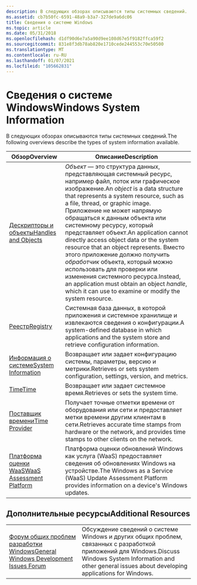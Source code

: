 ```yaml
---
description: В следующих обзорах описываются типы системных сведений.
ms.assetid: cb7b50fc-6591-48a9-b3a7-327de9a6dc06
title: Сведения о системе Windows
ms.topic: article
ms.date: 05/31/2018
ms.openlocfilehash: d1df90d6e7a5a90d9ee108d67e5f9182ffca59f2
ms.sourcegitcommit: 831e8f3db78ab820e1710cede244553c70e50500
ms.translationtype: MT
ms.contentlocale: ru-RU
ms.lasthandoff: 01/07/2021
ms.locfileid: "105662831"
---
```

# <a name="windows-system-information"></a><span data-ttu-id="03b98-103">Сведения о системе Windows</span><span class="sxs-lookup"><span data-stu-id="03b98-103">Windows System Information</span></span>

<span data-ttu-id="03b98-104">В следующих обзорах описываются типы системных сведений.</span><span class="sxs-lookup"><span data-stu-id="03b98-104">The following overviews describe the types of system information available.</span></span>



| <span data-ttu-id="03b98-105">Обзор</span><span class="sxs-lookup"><span data-stu-id="03b98-105">Overview</span></span>                                                | <span data-ttu-id="03b98-106">Описание</span><span class="sxs-lookup"><span data-stu-id="03b98-106">Description</span></span>                                                                                                                                                                                                                                                                                                                         |
|---------------------------------------------------------|-------------------------------------------------------------------------------------------------------------------------------------------------------------------------------------------------------------------------------------------------------------------------------------------------------------------------------------|
| [<span data-ttu-id="03b98-107">Дескрипторы и объекты</span><span class="sxs-lookup"><span data-stu-id="03b98-107">Handles and Objects</span></span>](handles-and-objects.md)          | <span data-ttu-id="03b98-108">*Объект* — это структура данных, представляющая системный ресурс, например файл, поток или графическое изображение.</span><span class="sxs-lookup"><span data-stu-id="03b98-108">An *object* is a data structure that represents a system resource, such as a file, thread, or graphic image.</span></span> <span data-ttu-id="03b98-109">Приложение не может напрямую обращаться к данным объекта или системному ресурсу, который представляет объект.</span><span class="sxs-lookup"><span data-stu-id="03b98-109">An application cannot directly access object data or the system resource that an object represents.</span></span> <span data-ttu-id="03b98-110">Вместо этого приложение должно получить *обработчик* объекта, который можно использовать для проверки или изменения системного ресурса.</span><span class="sxs-lookup"><span data-stu-id="03b98-110">Instead, an application must obtain an object *handle*, which it can use to examine or modify the system resource.</span></span> |
| [<span data-ttu-id="03b98-111">Реестр</span><span class="sxs-lookup"><span data-stu-id="03b98-111">Registry</span></span>](registry.md)                                | <span data-ttu-id="03b98-112">Системная база данных, в которой приложения и системное хранилище и извлекаются сведения о конфигурации.</span><span class="sxs-lookup"><span data-stu-id="03b98-112">A system-defined database in which applications and the system store and retrieve configuration information.</span></span>                                                                                                                                                                                                                        |
| [<span data-ttu-id="03b98-113">Информация о системе</span><span class="sxs-lookup"><span data-stu-id="03b98-113">System Information</span></span>](system-information.md)            | <span data-ttu-id="03b98-114">Возвращает или задает конфигурацию системы, параметры, версию и метрики.</span><span class="sxs-lookup"><span data-stu-id="03b98-114">Retrieves or sets system configuration, settings, version, and metrics.</span></span>                                                                                                                                                                                                                                                             |
| [<span data-ttu-id="03b98-115">Time</span><span class="sxs-lookup"><span data-stu-id="03b98-115">Time</span></span>](time.md)                                        | <span data-ttu-id="03b98-116">Возвращает или задает системное время.</span><span class="sxs-lookup"><span data-stu-id="03b98-116">Retrieves or sets the system time.</span></span>                                                                                                                                                                                                                                                                                                  |
| [<span data-ttu-id="03b98-117">Поставщик времени</span><span class="sxs-lookup"><span data-stu-id="03b98-117">Time Provider</span></span>](time-provider.md)                      | <span data-ttu-id="03b98-118">Получает точные отметки времени от оборудования или сети и предоставляет метки времени другим клиентам в сети.</span><span class="sxs-lookup"><span data-stu-id="03b98-118">Retrieves accurate time stamps from hardware or the network, and provides time stamps to other clients on the network.</span></span>                                                                                                                                                                                                              |
| [<span data-ttu-id="03b98-119">Платформа оценки WaaS</span><span class="sxs-lookup"><span data-stu-id="03b98-119">WaaS Assessment Platform</span></span>](update-assessor-service.md) | <span data-ttu-id="03b98-120">Платформа оценки обновлений Windows как услуга (WaaS) предоставляет сведения об обновлениях Windows на устройстве.</span><span class="sxs-lookup"><span data-stu-id="03b98-120">The Windows as a Service (WaaS) Update Assessment Platform provides information on a device's Windows updates.</span></span>                                                                                                                                                                                                                      |



 

## <a name="additional-resources"></a><span data-ttu-id="03b98-121">Дополнительные ресурсы</span><span class="sxs-lookup"><span data-stu-id="03b98-121">Additional Resources</span></span>



|                                                                                                                                   |                                                                                                                   |
|-----------------------------------------------------------------------------------------------------------------------------------|-------------------------------------------------------------------------------------------------------------------|
| [<span data-ttu-id="03b98-122">Форум общих проблем разработки Windows</span><span class="sxs-lookup"><span data-stu-id="03b98-122">General Windows Development Issues Forum</span></span>](https://social.msdn.microsoft.com/Forums/windowsdesktop/home?forum=windowsgeneraldevelopmentissues) | <span data-ttu-id="03b98-123">Обсуждение сведений о системе Windows и других общих проблем, связанных с разработкой приложений для Windows.</span><span class="sxs-lookup"><span data-stu-id="03b98-123">Discuss Windows System Information and other general issues about developing applications for Windows.</span></span><br/> |



 

 

 




